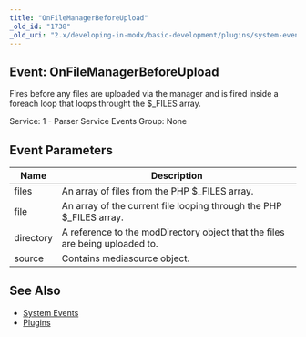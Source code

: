 ```yaml
---
title: "OnFileManagerBeforeUpload"
_old_id: "1738"
_old_uri: "2.x/developing-in-modx/basic-development/plugins/system-events/onfilemanagerbeforeupload"
---
```


## Event: OnFileManagerBeforeUpload

 Fires before any files are uploaded via the manager and is fired inside a foreach loop that loops throught the $\_FILES array.

 Service: 1 - Parser Service Events 
 Group: None

## Event Parameters

 | Name | Description |
|------|-------------|
| files | An array of files from the PHP $\_FILES array. |
| file | An array of the current file looping through the PHP $\_FILES array. |
| directory | A reference to the modDirectory object that the files are being uploaded to. |
| source | Contains mediasource object. |

## See Also

- [System Events](developing-in-modx/basic-development/plugins/system-events)
- [Plugins](developing-in-modx/basic-development/plugins)